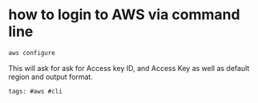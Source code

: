 # how to login to AWS via command line

```bash
aws configure
```

This will ask for ask for Access key ID, and Access Key as well as default
region and output format.

    tags: #aws #cli
